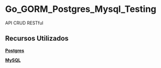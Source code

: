 # Go_GORM_Postgres_Mysql_Testing
API CRUD RESTful
## Recursos Utilizados
**[Postgres]()**

**[MySQL]()**

